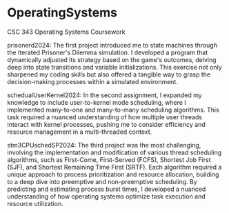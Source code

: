 # OperatingSystems
CSC 343 Operating Systems Coursework

prisonerd2024:
The first project introduced me to state machines through the Iterated Prisoner's Dilemma simulation. I developed a program that dynamically adjusted its strategy based on the game's outcomes, delving deep into state transitions and variable initializations. This exercise not only sharpened my coding skills but also offered a tangible way to grasp the decision-making processes within a simulated environment.

schedualUserKernel2024:
In the second assignment, I expanded my knowledge to include user-to-kernel mode scheduling, where I implemented many-to-one and many-to-many scheduling algorithms. This task required a nuanced understanding of how multiple user threads interact with kernel processes, pushing me to consider efficiency and resource management in a multi-threaded context.

stm3CPUschedSP2024:
The third project was the most challenging, involving the implementation and modification of various thread scheduling algorithms, such as First-Come, First-Served (FCFS), Shortest Job First (SJF), and Shortest Remaining Time First (SRTF). Each algorithm required a unique approach to process prioritization and resource allocation, building to a deep dive into preemptive and non-preemptive scheduling. By predicting and estimating process burst times, I developed a nuanced understanding of how operating systems optimize task execution and resource utilization.

